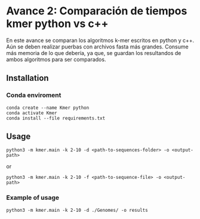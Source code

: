 # Avance 2: Comparación de tiempos kmer python vs c++

En este avance se comparan los algoritmos k-mer escritos en python y c++. Aún se deben realizar puerbas con archivos fasta más grandes. Consume más memoria de lo que debería, ya que, se guardan los resultandos de ambos algoritmos para ser comparados.

## Installation

### Conda enviroment 

```
conda create --name Kmer python
conda activate Kmer
conda install --file requirements.txt
```

## Usage

```
python3 -m kmer.main -k 2-10 -d <path-to-sequences-folder> -o <output-path>
```

or

```
python3 -m kmer.main -k 2-10 -f <path-to-sequence-file> -o <output-path>
```

### Example of usage

```
python3 -m kmer.main -k 2-10 -d ./Genomes/ -o results
```